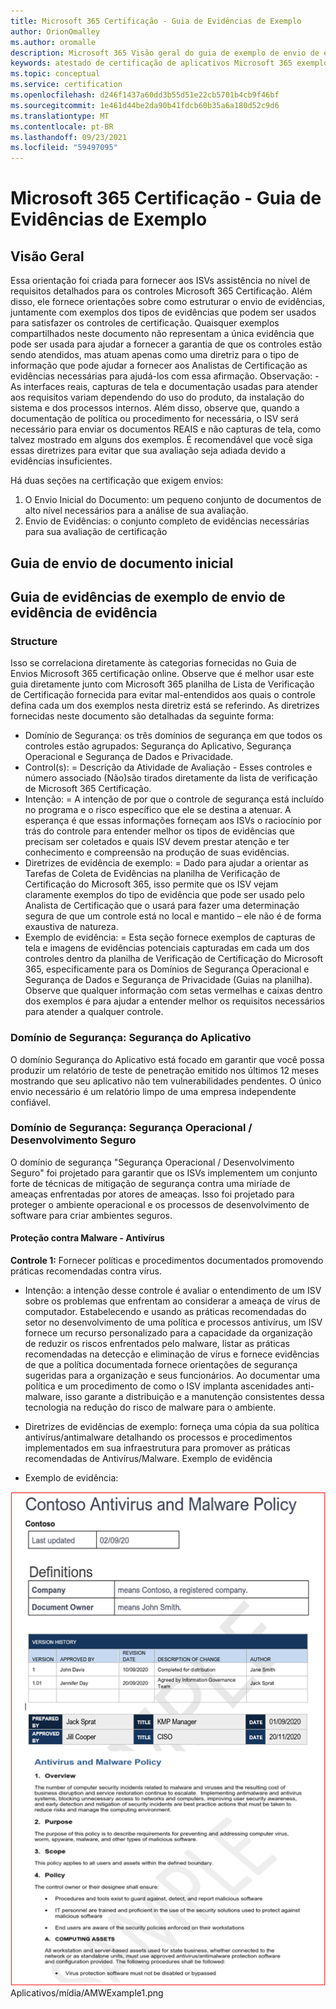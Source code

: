 ```yaml
---
title: Microsoft 365 Certificação - Guia de Evidências de Exemplo
author: OrionOmalley
ms.author: oromalle
description: Microsoft 365 Visão geral do guia de exemplo de envio de evidências de certificação
keywords: atestado de certificação de aplicativos Microsoft 365 exemplo de diretrizes de envio de evidências do appSource
ms.topic: conceptual
ms.service: certification
ms.openlocfilehash: d246f1437a60dd3b55d51e22cb5701b4cb9f46bf
ms.sourcegitcommit: 1e461d44be2da90b41fdcb60b35a6a180d52c9d6
ms.translationtype: MT
ms.contentlocale: pt-BR
ms.lasthandoff: 09/23/2021
ms.locfileid: "59497095"
---
```

# <a name="microsoft-365-certification---sample-evidence-guide"></a>Microsoft 365 Certificação - Guia de Evidências de Exemplo

## <a name="overview"></a>Visão Geral

Essa orientação foi criada para fornecer aos ISVs assistência no nível de requisitos detalhados para os controles Microsoft 365 Certificação. Além disso, ele fornece orientações sobre como estruturar o envio de evidências, juntamente com exemplos dos tipos de evidências que podem ser usados para satisfazer os controles de certificação. Quaisquer exemplos compartilhados neste documento não representam a única evidência que pode ser usada para ajudar a fornecer a garantia de que os controles estão sendo atendidos, mas atuam apenas como uma diretriz para o tipo de informação que pode ajudar a fornecer aos Analistas de Certificação as evidências necessárias para ajudá-los com essa afirmação. Observação: - As interfaces reais, capturas de tela e documentação usadas para atender aos requisitos variam dependendo do uso do produto, da instalação do sistema e dos processos internos. Além disso, observe que, quando a documentação de política ou procedimento for necessária, o ISV será necessário para enviar os documentos REAIS e não capturas de tela, como talvez mostrado em alguns dos exemplos. É recomendável que você siga essas diretrizes para evitar que sua avaliação seja adiada devido a evidências insuficientes. 

Há duas seções na certificação que exigem envios:
1. O Envio Inicial do Documento: um pequeno conjunto de documentos de alto nível necessários para a análise de sua avaliação.
1. Envio de Evidências: o conjunto completo de evidências necessárias para sua avaliação de certificação 


## <a name="initial-document-submission-guide"></a>Guia de envio de documento inicial

## <a name="evidence-submission-sample-evidence-guide"></a>Guia de evidências de exemplo de envio de evidência de evidência

### <a name="structure"></a>Structure 

Isso se correlaciona diretamente às categorias fornecidas no Guia de Envios Microsoft 365 certificação online. Observe que é melhor usar este guia diretamente junto com Microsoft 365 planilha de Lista de Verificação de Certificação fornecida para evitar mal-entendidos aos quais o controle defina cada um dos exemplos nesta diretriz está se referindo. As diretrizes fornecidas neste documento são detalhadas da seguinte forma:
- Domínio de Segurança: os três domínios de segurança em que todos os controles estão agrupados: Segurança do Aplicativo, Segurança Operacional e Segurança de Dados e Privacidade.
- Control(s): = Descrição da Atividade de Avaliação - Esses controles e número associado (Não)são tirados diretamente da lista de verificação de Microsoft 365 Certificação.  
- Intenção: = A intenção de por que o controle de segurança está incluído no programa e o risco específico que ele se destina a atenuar.  A esperança é que essas informações forneçam aos ISVs o raciocínio por trás do controle para entender melhor os tipos de evidências que precisam ser coletados e quais ISV devem prestar atenção e ter conhecimento e compreensão na produção de suas evidências.
- Diretrizes de evidência de exemplo: = Dado para ajudar a orientar as Tarefas de Coleta de Evidências na planilha de Verificação de Certificação do Microsoft 365, isso permite que os ISV vejam claramente exemplos do tipo de evidência que pode ser usado pelo Analista de Certificação que o usará para fazer uma determinação segura de que um controle está no local e mantido – ele não é de forma exaustiva de natureza.
- Exemplo de evidência: = Esta seção fornece exemplos de capturas de tela e imagens de evidências potenciais capturadas em cada um dos controles dentro da planilha de Verificação de Certificação do Microsoft 365, especificamente para os Domínios de Segurança Operacional e Segurança de Dados e Segurança de Privacidade (Guias na planilha). Observe que qualquer informação com setas vermelhas e caixas dentro dos exemplos é para ajudar a entender melhor os requisitos necessários para atender a qualquer controle.

### <a name="security-domain-application-security"></a>Domínio de Segurança: Segurança do Aplicativo

O domínio Segurança do Aplicativo está focado em garantir que você possa produzir um relatório de teste de penetração emitido nos últimos 12 meses mostrando que seu aplicativo não tem vulnerabilidades pendentes. O único envio necessário é um relatório limpo de uma empresa independente confiável. 


### <a name="security-domain-operational-security--secure-development"></a>Domínio de Segurança: Segurança Operacional / Desenvolvimento Seguro

O domínio de segurança "Segurança Operacional / Desenvolvimento Seguro" foi projetado para garantir que os ISVs implementem um conjunto forte de técnicas de mitigação de segurança contra uma miríade de ameaças enfrentadas por atores de ameaças.  Isso foi projetado para proteger o ambiente operacional e os processos de desenvolvimento de software para criar ambientes seguros.

#### <a name="malware-protection---anti-virus"></a>Proteção contra Malware - Antivírus

**Controle 1:** Fornecer políticas e procedimentos documentados promovendo práticas recomendadas contra vírus.
- Intenção: a intenção desse controle é avaliar o entendimento de um ISV sobre os problemas que enfrentam ao considerar a ameaça de vírus de computador. Estabelecendo e usando as práticas recomendadas do setor no desenvolvimento de uma política e processos antivírus, um ISV fornece um recurso personalizado para a capacidade da organização de reduzir os riscos enfrentados pelo malware, listar as práticas recomendadas na detecção e eliminação de vírus e fornece evidências de que a política documentada fornece orientações de segurança sugeridas para a organização e seus funcionários. Ao documentar uma política e um procedimento de como o ISV implanta ascenidades anti-malware, isso garante a distribuição e a manutenção consistentes dessa tecnologia na redução do risco de malware para o ambiente.

- Diretrizes de evidências de exemplo: forneça uma cópia da sua política antivírus/antimalware detalhando os processos e procedimentos implementados em sua infraestrutura para promover as práticas recomendadas de Antivírus/Malware.
Exemplo de evidência

- Exemplo de evidência:

![Imagem](../media/AMWExample1.png) Aplicativos/mídia/AMWExample1.png

